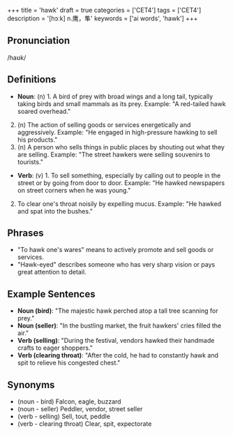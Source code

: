 +++
title = 'hawk'
draft = true
categories = ['CET4']
tags = ['CET4']
description = '[hɔːk] n.鹰，隼'
keywords = ['ai words', 'hawk']
+++

## Pronunciation
/haʊk/

## Definitions
- **Noun**: (n) 1. A bird of prey with broad wings and a long tail, typically taking birds and small mammals as its prey. Example: "A red-tailed hawk soared overhead."
2. (n) The action of selling goods or services energetically and aggressively. Example: "He engaged in high-pressure hawking to sell his products."
3. (n) A person who sells things in public places by shouting out what they are selling. Example: "The street hawkers were selling souvenirs to tourists."

- **Verb**: (v) 1. To sell something, especially by calling out to people in the street or by going from door to door. Example: "He hawked newspapers on street corners when he was young."
2. To clear one's throat noisily by expelling mucus. Example: "He hawked and spat into the bushes."

## Phrases
- "To hawk one's wares" means to actively promote and sell goods or services.
- "Hawk-eyed" describes someone who has very sharp vision or pays great attention to detail.

## Example Sentences
- **Noun (bird)**: "The majestic hawk perched atop a tall tree scanning for prey."
- **Noun (seller)**: "In the bustling market, the fruit hawkers' cries filled the air."
- **Verb (selling)**: "During the festival, vendors hawked their handmade crafts to eager shoppers."
- **Verb (clearing throat)**: "After the cold, he had to constantly hawk and spit to relieve his congested chest."

## Synonyms
- (noun - bird) Falcon, eagle, buzzard
- (noun - seller) Peddler, vendor, street seller
- (verb - selling) Sell, tout, peddle
- (verb - clearing throat) Clear, spit, expectorate
